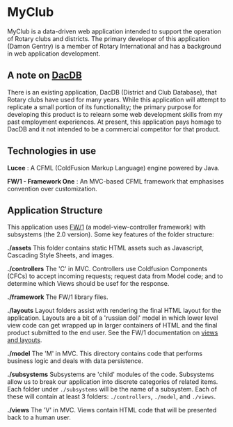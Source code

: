 # MyClub

MyClub is a data-driven web application intended to support the operation of Rotary clubs and districts. The primary developer of this application (Damon Gentry) is a member of Rotary International and has a background in web application development. 

## A note on [DacDB](https://www.dacdb.com)
There is an existing application, DacDB (District and Club Database), that Rotary clubs have used for many years.  While this application will attempt to replicate a small portion of its functionality; the primary purpose for developing this product is to relearn some web development skills from my past employment experiences.  At present, this application pays homage to DacDB and it not intended to be a commercial competitor for that product.

## Technologies in use

 **Lucee**
: A CFML (ColdFusion Markup Language) engine powered by Java.
 
**FW/1 - Framework One**
: An MVC-based CFML framework that emphasises convention over customization.



## Application Structure
This application uses [FW/1](https://https://framework-one.github.io/) (a model-view-controller framework) with subsystems (the 2.0 version). Some key features of the folder structure:

**./assets**
This folder contains static HTML assets such as Javascript, Cascading Style Sheets, and images.

**./controllers**
The 'C' in MVC.  Controllers use Coldfusion Components (CFCs) to accept incoming requests; request data from Model code; and to determine which Views should be usef for the response.

**./framework**
The FW/1 library files.

**./layouts**
Layout folders assist with rendering the final HTML layout for the application.  Layouts are a bit of a 'russian doll' model in which lower level view code can get wrapped up in larger containers of HTML and the final product submitted to the end user.  See the FW/1 documentation on [views and layouts](https://framework-one.github.io/documentation/4.3/developing-applications/#views-and-layouts).

**./model**
The 'M' in MVC.  This directory contains code that performs business logic and deals with data persistence.

**./subsystems**
Subsystems are 'child' modules of the code. Subsystems allow us to break our application into discrete categories of related items. Each folder under `./subsystems` will be the name of a subsystem.  Each of these will contain at least 3 folders:  `./controllers`, `./model`, and `./views`.  

**./views**
The 'V' in MVC.  Views contain HTML code that will be presented back to a human user.

 